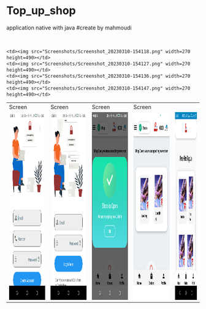 # Top_up_shop
application native with java 
#create by mahmoudi 

<table>
  <tr>
     <td>Screen</td>
    <td>Screen</td>
     <td>Screen</td>
     <td>Screen</td>
    
    
  </tr>
  <tr>
    <td><img src="Screenshots/Screenshot_20230310-154228.png" width=270 height=490></td>
    <td><img src="Screenshots/Screenshot_20230310-154241.png" width=270 height=490></td>
    <td><img src="Screenshots/Screenshot_20230310-154059.png" width=270 height=490></td>
    <td><img src="Screenshots/Screenshot_20230310-154105.png" width=270 height=490></td>
    <td><img src="Screenshots/Screenshot_20230310-154127.png" width=270 height=490></td>
    
    
    
  </tr><br>
  <tr>
    
    <td><img src="Screenshots/Screenshot_20230310-154118.png" width=270 height=490></td>
    <td><img src="Screenshots/Screenshot_20230310-154127.png" width=270 height=490></td>
    <td><img src="Screenshots/Screenshot_20230310-154136.png" width=270 height=490></td>
    <td><img src="Screenshots/Screenshot_20230310-154147.png" width=270 height=490></td>
    
  </tr>
   
 </table>
 
 
 

